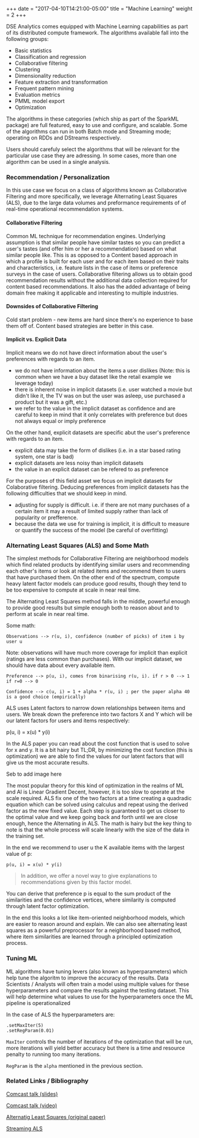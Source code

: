 +++
date = "2017-04-10T14:21:00-05:00"
title = "Machine Learning"
weight = 2 
+++

DSE Analytics comes equipped with Machine Learning capabilities as part of its distributed compute framework. The algorithms available fall into the following groups:

- Basic statistics
- Classification and regression
- Collaborative filtering
- Clustering
- Dimensionality reduction
- Feature extraction and transformation
- Frequent pattern mining
- Evaluation metrics
- PMML model export
- Optimization

The algorithms in these categories (which ship as part of the SparkML package) are full featured, easy to use and configure, and scalable. Some of the algorithms can run in both Batch mode and Streaming mode; operating on RDDs and DStreams respectively.

Users should carefuly select the algorithms that will be relevant for the particular use case they are adressing. In some cases, more than one algorithm can be used in a single analysis.

### Recommendation / Personalization

In this use case we focus on a class of algorithms known as Collaborative Filtering and more specifically, we leverage Alternating Least Squares (ALS), due to the large data volumes and preformance requirements of of real-time operational recommendation systems.

#### Collaborative Filtering 

Common ML technique for recommendation engines. Underlying assumption is that similar people have similar tastes so you can predict a user's tastes (and offer him or her a recommendation) based on what similar people like. This is as opposed to a Content based approach in which a profile is built for each user and for each item based on their traits and characteristics, i.e. feature lists in the case of items or preference surveys in the case of users. Collaborative filtering allows us to obtain good recommendation results without the additional data collection required for content based recommendations. It also has the added advantage of being domain free making it applicable and interesting to multiple industries.


#### Downsides of Collaborative Filtering
Cold start problem - new items are hard since there's no experience to base them off of. Content based strategies are better in this case.

#### Implicit vs. Explicit Data

Implicit means we do not have direct information about the user's preferences with regards to an item.
 - we do not have information about the items a user dislikes (Note: this is common when we have a buy dataset like the retail example we leverage today)
 - there is inherent noise in implicit datasets (i.e. user watched a movie but didn't like it, the TV was on but the user was asleep, use purchased a product but it was a gift, etc.)
 - we refer to the value in the implicit dataset as confidence and are careful to keep in mind that it only correlates with preference but does not always equal or imply preference

On the other hand, explicit datasets are specific abut the user's preference with regards to an item.
 - explicit data may take the form of dislikes (i.e. in a star based rating system, one star is bad)
 - explicit datasets are less noisy than implicit datasets
 - the value in an explicit dataset can be refered to as preference

For the purposes of this field asset we focus on implicit datasets for Colaborative filtering. Deducing preferences from implicit datasets has the following difficulties that we should keep in mind.

* adjusting for supply is difficult. i.e. if there are not many purchases of a certain item it may a result of limited supply rather than lack of popularity or prefference.
* because the data we use for training is implicit, it is difficult to measure or quantify the success of the model (be careful of overfitting)

### Alternating Least Squares (ALS) and Some Math

The simplest methods for Collaborative Filtering are neighborhood models which find related products by identifying similar users and recommending each other's items or look at related items and recommend them to users that have purchased them. On the other end of the spectrum, compute heavy latent factor models can produce good results, though they tend to be too expensive to compute at scale in near real time.

The Alternating Least Squares method falls in the middle, powerful enough to provide good results but simple enough both to reason about and to perform at scale in near real time.

Some math:

    Observations --> r(u, i), confidence (number of picks) of item i by user u

Note: observations will have much more coverage for implicit than explicit (ratings are less common than purchases). With our implicit dataset, we should have data about every available item.

    Preference --> p(u, i), comes from binarising r(u, i). if r > 0 --> 1  if r=0 --> 0

    Confidence --> c(u, i) = 1 + alpha * r(u, i) ; per the paper alpha 40 is a good choice (empirically)

ALS uses Latent factors to narrow down relationships between items and users. We break down the preference into two factors X and Y which will be our latent factors for users and items respectively:

p(u, i) = x(u) * y(i)

In the ALS paper you can read about the cost function that is used to solve for x and y. It is a bit hairy but TL;DR, by minimizing the cost function (this is optimization) we are able to find the values for our latent factors that will give us the most accurate results.

Seb to add image here

The most popular theory for this kind of optimization in the realms of ML and AI is Linear Gradient Decent, however, it is too slow to operate at the scale required. ALS fix one of the two factors at a time creating a quadradic equation which can be solved using calculus and repeat using the derived factor as the new fixed value. Each step is guaranteed to get us closer to the optimal value and we keep going back and forth until we are close enough, hence the Alternating in ALS. The math is hairy but the key thing to note is  that the whole process will scale linearly with the size of the data in the training set.

In the end we recommend to user u the K available items with the largest value of p:

    p(u, i) = x(u) * y(i)

> In addition, we offer a novel way to give explanations to recommendations given by this factor model.

You can derive that preference p is equal to the sum product of the similarities and the confidence vertices, where similarity is computed through latent factor optimization.

In the end this looks a lot like item-oriented neighborhood models, which are easier to reason around and explain. We can also see alternating least squares as a powerful preprocessor for a neighborhood based method, where item similarities are learned through a principled optimization process.

### Tuning ML

ML algorithms have tuning levers (also known as hyperparameters) which help tune the algoritm to improve the accuracy of the results. Data Scientists / Analysts will often train a model using multiple values for these hyperparameters and compare the results against the testing dataset. This will help determine what values to use for the hyperparameters once the ML pipeline is operationalized

In the case of ALS the hyperparameters are:

    .setMaxIter(5)
    .setRegParam(0.01)

`MaxIter` controls the number of iterations of the optimization that will be run, more iterations will yield better accuracy but there is a time and resource penalty to running too many iterations.

`RegParam` is the `alpha` mentioned in the previous section.

### Related Links / Bibliography

[Comcast talk (slides)](https://spark-summit.org/2015-east/wp-content/uploads/2015/03/SSE15-18-Neumann-Alla.pdf)

[Comcast talk (video)](https://www.youtube.com/watch?v=cg8lm7ANxkA&index=4&list=PL-x35fyliRwiiYSXHyI61RXdHlYR3QjZ1)

[Alternatig Least Squares (original paper)](http://yifanhu.net/PUB/cf.pdf)

[Streaming ALS](https://github.com/brkyvz/streaming-matrix-factorization)
